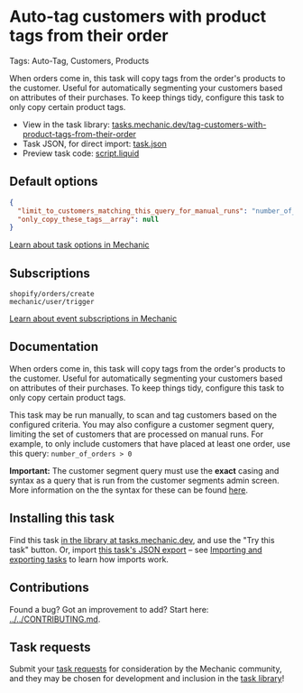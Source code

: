 # Auto-tag customers with product tags from their order

Tags: Auto-Tag, Customers, Products

When orders come in, this task will copy tags from the order's products to the customer. Useful for automatically segmenting your customers based on attributes of their purchases. To keep things tidy, configure this task to only copy certain product tags.

* View in the task library: [tasks.mechanic.dev/tag-customers-with-product-tags-from-their-order](https://tasks.mechanic.dev/tag-customers-with-product-tags-from-their-order)
* Task JSON, for direct import: [task.json](../../tasks/tag-customers-with-product-tags-from-their-order.json)
* Preview task code: [script.liquid](./script.liquid)

## Default options

```json
{
  "limit_to_customers_matching_this_query_for_manual_runs": "number_of_orders > 0",
  "only_copy_these_tags__array": null
}
```

[Learn about task options in Mechanic](https://learn.mechanic.dev/core/tasks/options)

## Subscriptions

```liquid
shopify/orders/create
mechanic/user/trigger
```

[Learn about event subscriptions in Mechanic](https://learn.mechanic.dev/core/tasks/subscriptions)

## Documentation

When orders come in, this task will copy tags from the order's products to the customer. Useful for automatically segmenting your customers based on attributes of their purchases. To keep things tidy, configure this task to only copy certain product tags.

This task may be run manually, to scan and tag customers based on the configured criteria. You may also configure a customer segment query, limiting the set of customers that are processed on manual runs. For example, to only include customers that have placed at least one order, use this query: `number_of_orders > 0`

**Important:** The customer segment query must use the **exact** casing and syntax as a query that is run from the customer segments admin screen. More information on the the syntax for these can be found [here](https://shopify.dev/docs/api/shopifyql/segment-query-language-reference).

## Installing this task

Find this task [in the library at tasks.mechanic.dev](https://tasks.mechanic.dev/tag-customers-with-product-tags-from-their-order), and use the "Try this task" button. Or, import [this task's JSON export](../../tasks/tag-customers-with-product-tags-from-their-order.json) – see [Importing and exporting tasks](https://learn.mechanic.dev/core/tasks/import-and-export) to learn how imports work.

## Contributions

Found a bug? Got an improvement to add? Start here: [../../CONTRIBUTING.md](../../CONTRIBUTING.md).

## Task requests

Submit your [task requests](https://mechanic.canny.io/task-requests) for consideration by the Mechanic community, and they may be chosen for development and inclusion in the [task library](https://tasks.mechanic.dev/)!
